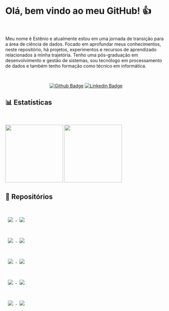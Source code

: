 # Olá, bem vindo ao meu GitHub! 👍

<br>

Meu nome é Estênio e atualmente estou em uma jornada de transição para a área de ciência de dados. Focado em aprofundar meus conhecimentos, neste repositório, há projetos, experimentos e recursos de aprendizado relacionados à minha trajetória. 
Tenho uma pós-graduação em desenvolvimento e gestão de sistemas, sou tecnólogo em processamento de dados e também tenho formação como técnico em informática.

<br>

<div align="center">

[![Github Badge](https://img.shields.io/badge/-Github-000?style=flat-square&logo=Github&logoColor=white&link=https://github.com/emso-exe)](https://github.com/emso-exe) [![Linkedin Badge](https://img.shields.io/badge/-LinkedIn-blue?style=flat-square&logo=Linkedin&logoColor=white&link=https://www.linkedin.com/in/esteniomariano)](https://www.linkedin.com/in/esteniomariano)

</div>

## 📊 Estatísticas

<br>

<img height="180em" src="https://github-readme-stats.vercel.app/api?username=emso-exe&show_icons=true&count_private=true&include_all_commits=true&hide_border=true" /> <img height="180em" src="https://github-readme-stats.vercel.app/api/top-langs/?username=emso-exe&layout=compact&langs_count=7&hide_border=true"/>

## 📁 Repositórios

<br>
    <a href="https://github.com/emso-exe/Previsao_de_demandas_de_drogarias">
        <img align="center" style="margin:1rem 0.5rem" src="https://github-readme-stats.vercel.app/api/pin/?username=emso-exe&repo=Previsao_de_demandas_de_drogarias&hide_border=true&bg_color=DEG,f2f2f2,ffffff" />
    </a>
    <a href="https://github.com/emso-exe/Analise_de_rh_-_people_analytics">
        <img align="center" style="margin:1rem 0.5rem" src="https://github-readme-stats.vercel.app/api/pin/?username=emso-exe&repo=Analise_de_rh_-_people_analytics&hide_border=true&bg_color=DEG,f2f2f2,ffffff" />
    </a>
<br><br>
    <a href="https://github.com/emso-exe/Venda_de_medicamentos_controlados_e_antimicrobianos_-_industrializados">
        <img align="center" style="margin:1rem 0.5rem" src="https://github-readme-stats.vercel.app/api/pin/?username=emso-exe&repo=Venda_de_medicamentos_controlados_e_antimicrobianos_-_industrializados&hide_border=true&bg_color=DEG,f2f2f2,ffffff" />
    </a>
    <a href="https://github.com/emso-exe/Investidores_do_tesouro_direto">
        <img align="center" style="margin:1rem 0.5rem" src="https://github-readme-stats.vercel.app/api/pin/?username=emso-exe&repo=Investidores_do_tesouro_direto&hide_border=true&bg_color=DEG,f2f2f2,ffffff" />
    </a>
<br><br>
    <a href="https://github.com/emso-exe/Churn_clientes_de_banco">
        <img align="center" style="margin:1rem 0.5rem" src="https://github-readme-stats.vercel.app/api/pin/?username=emso-exe&repo=Churn_clientes_de_banco&hide_border=true&bg_color=DEG,f2f2f2,ffffff" />
    </a>
    <a href="https://github.com/emso-exe/Anuncios_em_redes_sociais">
        <img align="center" style="margin:1rem 0.5rem" src="https://github-readme-stats.vercel.app/api/pin/?username=emso-exe&repo=Anuncios_em_redes_sociais&hide_border=true&bg_color=DEG,f2f2f2,ffffff" />
    </a>
<br><br>    
    <a href="https://github.com/emso-exe/Compra_de_carro">
        <img align="center" style="margin:1rem 0.5rem" src="https://github-readme-stats.vercel.app/api/pin/?username=emso-exe&repo=Compra_de_carro&hide_border=true&bg_color=DEG,f2f2f2,ffffff" />
    </a>
    <a href="https://github.com/emso-exe/Orcamento_de_redes_sociais_x_vendas">
        <img align="center" style="margin:1rem 0.5rem" src="https://github-readme-stats.vercel.app/api/pin/?username=emso-exe&repo=Orcamento_de_redes_sociais_x_vendas&hide_border=true&bg_color=DEG,f2f2f2,ffffff" />
    </a>
<br><br>
    <a href="https://github.com/emso-exe/Comercio_eletronico_brasileiro">
        <img align="center" style="margin:1rem 0.5rem" src="https://github-readme-stats.vercel.app/api/pin/?username=emso-exe&repo=Comercio_eletronico_brasileiro&hide_border=true&bg_color=DEG,f2f2f2,ffffff" />
    </a>
    <a href="https://github.com/emso-exe/Falsificacao_de_cedulas_banco_central_do_brasil">
        <img align="center" style="margin:1rem 0.5rem" src="https://github-readme-stats.vercel.app/api/pin/?username=emso-exe&repo=Falsificacao_de_cedulas_banco_central_do_brasil&hide_border=true&bg_color=DEG,f2f2f2,ffffff" />
    </a>
